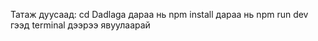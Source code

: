 Татаж дуусаад:
cd Dadlaga  дараа нь npm install      дараа нь     npm run dev  гээд terminal дээрээ явуулаарай


